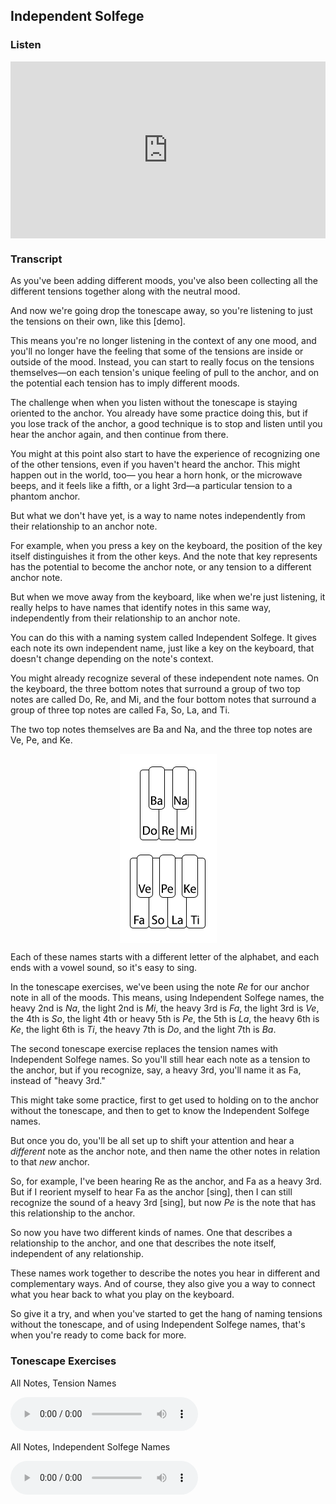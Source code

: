 ## Independent Solfege



### Listen

<style>
.embed-container {
    position: relative;
    padding-bottom: 56.25%;
    height: 0;
    overflow: hidden;
    max-width: 100%;
  }
  iframe{
    position: absolute;
    top: 0;
    left: 0;
    width: 100%;
    height: 100%;
  }
</style>
<div class='embed-container'>
  <iframe src='https://www.youtube.com/embed/9JgYHum55hI?rel=0' frameborder='0' allowfullscreen></iframe>
</div>



### Transcript

As you've been adding different moods, you've also been collecting all the different tensions together along with the neutral mood.

And now we're going drop the tonescape away, so you're listening to just the tensions on their own, like this [demo].

This means you're no longer listening in the context of any one mood, and you'll no longer have the feeling that some of the tensions are inside or outside of the mood. Instead, you can start to really focus on the tensions themselves&mdash;on each tension's unique feeling of pull to the anchor, and on the potential each tension has to imply different moods.

The challenge when when you listen without the tonescape is staying oriented to the anchor. You already have some practice doing this, but if you lose track of the anchor, a good technique is to stop and listen until you hear the anchor again, and then continue from there.

You might at this point also start to have the experience of recognizing one of the other tensions, even if you haven't heard the anchor. This might happen out in the world, too&mdash; you hear a horn honk, or the microwave beeps, and it feels like a fifth, or a light 3rd&mdash;a particular tension to a phantom anchor.

But what we don't have yet, is a way to name notes independently from their relationship to an anchor note. 

For example, when you press a key on the keyboard, the position of the key itself distinguishes it from the other keys. And the note that key represents has the potential to become the anchor note, or any tension to a different anchor note.

But when we move away from the keyboard, like when we're just listening, it really helps to have names that identify notes in this same way, independently from their relationship to an anchor note.

You can do this with a naming system called Independent Solfege. It gives each note its own independent name, just like a key on the keyboard, that doesn't change depending on the note's context.

You might already recognize several of these independent note names. On the keyboard, the three bottom notes that surround a group of two top notes are called Do, Re, and Mi, and the four bottom notes that surround a group of three top notes are called Fa, So, La, and Ti.

The two top notes themselves are Ba and Na, and the three top notes are Ve, Pe, and Ke.

<img src="../media/indepsol.png" alt="Image" style="display: block; margin: 0 auto; max-width: 100%; height: auto;">

Each of these names starts with a different letter of the alphabet, and each ends with a vowel sound, so it's easy to sing.

In the tonescape exercises, we've been using the note *Re* for our anchor note in all of the moods. This means, using Independent Solfege names, the heavy 2nd is *Na*, the light 2nd is *Mi*, the heavy 3rd is *Fa*, the light 3rd is *Ve*, the 4th is *So*, the light 4th or heavy 5th is *Pe*, the 5th is *La*, the heavy 6th is *Ke*, the light 6th is *Ti*, the heavy 7th is *Do*, and the light 7th is *Ba*.

The second tonescape exercise replaces the tension names with Independent Solfege names. So you'll still hear each note as a tension to the anchor, but if you recognize, say, a heavy 3rd, you'll name it as Fa, instead of "heavy 3rd."

This might take some practice, first to get used to holding on to the anchor without the tonescape, and then to get to know the Independent Solfege names. 

But once you do, you'll be all set up to shift your attention and hear a *different* note as the anchor note, and then name the other notes in relation to that *new* anchor. 

So, for example, I've been hearing Re as the anchor, and Fa as a heavy 3rd. But if I reorient myself to hear Fa as the anchor [sing], then I can still recognize the sound of a heavy 3rd [sing], but now *Pe* is the note that has this relationship to the anchor.

So now you have two different kinds of names. One that describes a relationship to the anchor, and one that describes the note itself, independent of any relationship.

These names work together to describe the notes you hear in different and complementary ways. And of course, they also give you a way to connect what you hear back to what you play on the keyboard.

So give it a try, and when you've started to get the hang of naming tensions without the tonescape, and of using Independent Solfege names, that's when you're ready to come back for more.



### Tonescape Exercises

All Notes, Tension Names

<audio controls src="../media/tonescapes_23.mp3"></audio>



All Notes, Independent Solfege Names

<audio controls src="../media/tonescapes_24.mp3"></audio>

